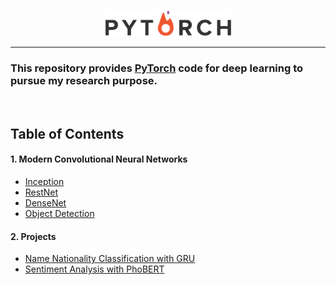 <p align="center"><img width="40%" src="images/pytorch_logo.png" /></p>

---

### This repository provides [PyTorch](https://github.com/pytorch/pytorch) code for deep learning to pursue my research purpose.

<br/>

## Table of Contents

#### 1. Modern Convolutional Neural Networks
* [Inception](./Inception/main.py)
* [RestNet](./ResNet/main.py)
* [DenseNet](./DenseNet/main.py)
* [Object Detection](./ObjectDetection//main.py)

#### 2. Projects
* [Name Nationality Classification with GRU](./RNN/main.py)
* [Sentiment Analysis with PhoBERT](./Sentiment_Analysis/PhoBERT_K_Fold.ipynb)
